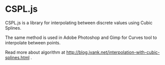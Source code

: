 # CSPL.js
CSPL.js is a library for interpolating between discrete values using Cubic Splines.

The same method is used in Adobe Photoshop and Gimp for Curves tool to interpolate between points.

Read more about algorithm at http://blog.ivank.net/interpolation-with-cubic-splines.html .
